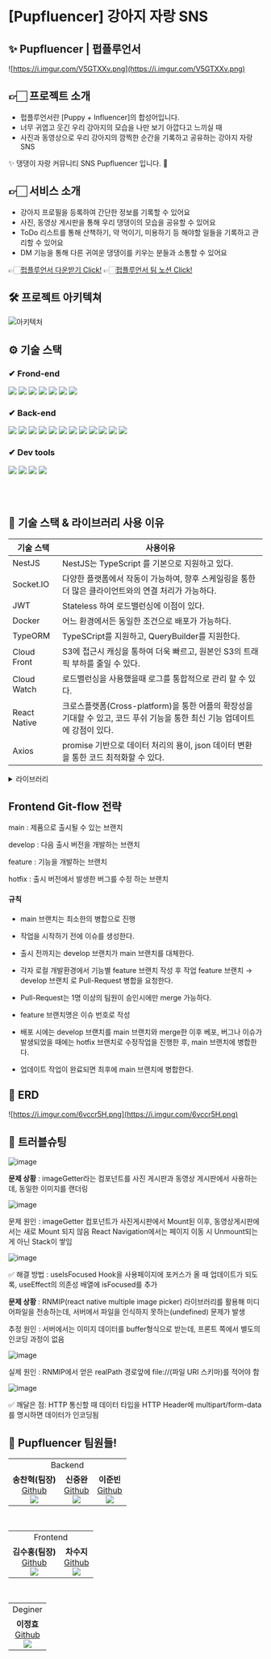 # [Pupfluencer] 강아지 자랑 SNS

## ✨ Pupfluencer | 펍플루언서

![https://i.imgur.com/V5GTXXv.png](https://i.imgur.com/V5GTXXv.png)

## 👉🏻 프로젝트 소개

- 펍플루언서란 [Puppy + Influencer]의 합성어입니다.
- 너무 귀엽고 웃긴 우리 강아지의 모습을 나만 보기 아깝다고 느끼실 때
- 사진과 동영상으로 우리 강아지의 깜찍한 순간을 기록하고 공유하는 강아지 자랑 SNS

✨ 댕댕이 자랑 커뮤니티 SNS Pupfluencer 입니다. 🥳

## 👉🏻 서비스 소개 <br>

- 강아지 프로필을 등록하여 간단한 정보를 기록할 수 있어요
- 사진, 동영상 게시판을 통해 우리 댕댕이의 모습을 공유할 수 있어요
- ToDo 리스트를 통해 산책하기, 약 먹이기, 미용하기 등 해야할 일들을 기록하고 관리할 수 있어요
- DM 기능을 통해 다른 귀여운 댕댕이를 키우는 분들과 소통할 수 있어요

👉🏻[펍플루언서 다운받기 Click!](https://drive.google.com/file/d/1hlK_89oQS6gZPt3ypkx3cN8F7ZsW3qbI/view?usp=share_link) 
👉🏻[펍플루언서 팀 노션  Click!](https://www.notion.so/Pupfluencer-Puppy-Influencer-efa35ef0406940bdb10cc6937cc78906)

## 🛠 프로젝트 아키텍쳐

![아키텍처](https://user-images.githubusercontent.com/114650436/224319422-eb961015-903a-42e5-8eec-07bae3730c01.png)

## ⚙ 기술 스택

### ✔ Frond-end
<div>

<img src="https://img.shields.io/badge/Redux Toolkit-764ABC?style=for-the-badge&logo=Redux&logoColor=white"/>
<img src="https://img.shields.io/badge/React Native-61DAFB?style=for-the-badge&logo=React&logoColor=black">
<img src="https://img.shields.io/badge/JavaScript-F7DF1E?style=for-the-badge&logo=JavaScript&logoColor=black">
<img src="https://img.shields.io/badge/Redux-764ABC?style=for-the-badge&logo=Redux&logoColor=black">
<img src="https://img.shields.io/badge/Axios-5A29E4?style=for-the-badge&logo=Axios&logoColor=white">
<img src="https://img.shields.io/badge/dotenv-ECD53F?style=for-the-badge&logo=.ENV&logoColor=white">
<img src="https://img.shields.io/badge/Socket.io-010101?style=for-the-badge&logo=Socket.io&logoColor=white">
</div>

### ✔ Back-end
<div>
<img src =https://img.shields.io/badge/NestJS-000000?style=for-the-badge&logo=NestJS&logoColor=red>
<img src="https://img.shields.io/badge/typescript-3178C6?style=for-the-badge&logo=typescript&logoColor=white">
<img src="https://img.shields.io/badge/JWT-000000?style=for-the-badge&logo=JSON WEB TOKENS&logoColor=white">
<img src="https://img.shields.io/badge/AWS ECS-FF9900?style=for-the-badge&logo=Amazon ECS&logoColor=white">
<img src="https://img.shields.io/badge/PostgreSQL-4169E1?style=for-the-badge&logo=PostgreSQL&logoColor=white">
<img src="https://img.shields.io/badge/Socket.io-010101?style=for-the-badge&logo=Socket.io&logoColor=white">
<img src="https://img.shields.io/badge/Docker-2496ED?style=for-the-badge&logo=Docker&logoColor=white">
<img src="https://img.shields.io/badge/Axios-5A29E4?style=for-the-badge&logo=Axios&logoColor=white">
<img src="https://img.shields.io/badge/Amazon S3-569A31?style=for-the-badge&logo=Amazon S3&logoColor=white">
<img src="https://img.shields.io/badge/Amazon CloudWatch-FF4F8B?style=for-the-badge&logo=Amazon CloudWatch&logoColor=white">
<img src="https://img.shields.io/badge/Amazon RDS-527FFF?style=for-the-badge&logo=Amazon RDS&logoColor=white">
<img src="https://img.shields.io/badge/dotenv-ECD53F?style=for-the-badge&logo=.ENV&logoColor=white">
</div>

### ✔ Dev tools
<div>
<img src="https://img.shields.io/badge/Visual Studio Code-007ACC?style=for-the-badge&logo=Visual Studio Code&logoColor=white">
<img src="https://img.shields.io/badge/Git-F05032?style=for-the-badge&logo=Git&logoColor=white"/>
<img src="https://img.shields.io/badge/GitHub-181717?style=for-the-badge&logo=GitHub&logoColor=white"/>
<img src="https://img.shields.io/badge/KakaoTalk-FFCD00?style=for-the-badge&logo=KakaoTalk&logoColor=black"/>
</div>

<br><br>

## 📝 기술 스택 & 라이브러리 사용 이유

| 기술 스택 | 사용이유 |
| --- | --- |
| NestJS | NestJS는 TypeScript 를 기본으로 지원하고 있다. |
| Socket.IO | 다양한 플랫폼에서 작동이 가능하여, 향후 스케일링을 통한 더 많은 클라이언트와의 연결 처리가 가능하다. |
| JWT | Stateless 하여 로드밸런싱에 이점이 있다. |
| Docker | 어느 환경에서든 동일한 조건으로 배포가 가능하다. |
| TypeORM | TypeSCript를 지원하고, QueryBuilder를 지원한다. |
| Cloud Front | S3에 접근시 캐싱을 통하여 더욱 빠르고, 원본인 S3의 트래픽 부하를 줄일 수 있다. |
| Cloud Watch | 로드밸런싱을 사용했을때 로그를 통합적으로 관리 할 수 있다. |
| React Native | 크로스플랫폼(Cross-platform)을 통한 어플의 확장성을 기대할 수 있고, 코드 푸쉬 기능을 통한 최신 기능 업데이트에 강점이 있다.|
| Axios | promise 기반으로 데이터 처리의 용이, json 데이터 변환을 통한 코드 최적화할 수 있다. |

<details><summary>라이브러리 
</summary>
  
  - redux toolkit :전역 변수의 상태관리를 위해 사용했다. 또한 Reudx의 단점으로 꼽히는 보일러플레이트 코드를 줄일 수 있어서 채택했다.
  
  - React Native Multiple Image Picker : 모바일 기기내의 이미지 및 동영상 파일 업로드하기 위해 사용함. image picker라이브러리와 다르게 업로드와 촬영을 동시에 할 수 있어서 채택함.
  
  - fast image : react native의 image 태그 사용시 이미지가 깨지는 형상이 생기는데, 이를 방지할 수 있다. 또한 랜더링 속도 또한 향상된다.
  
  - react-native-permission : 앨범의 사진이나 동영상 업로드 전 퍼미션을 얻기 위해서 사용했다.
  
  - asynStorage : 자동로그인 구현하는데 필요한 유저 정보를 캐싱하기 위해서 사용했다.
  
  - react-native-splash-screen : 앱 로딩중에 유저가 볼 splash-screen 구현을 위해 사용했다.
  
  - react-native-svg : 리액트와 다르게 reactnative에서는 svg태그를 지원하지 않기 때문에 사용했다.
  
  - react-native-video : 동영상 재생 기능을 구현하기 위해서 사용했다.
  
  - socket io-client : 실시간 채팅을 구현하기 위해서 사용했다. 
  
  - react-native-swiper-flatlist : 프로젝트 기간내에 이미지 슬라이드 효과를 빠르게 구현하기 위해서 사용했다.
  
  - react-native-keyboard-aware-scroll-view : 키보드에 의해서 input창이 가려지지 않게 슬라이드 효과를 주기 위해서 사용했다.
  
  - react-native-papper : 프로젝트 기간내에 특정 컴퍼넌트를 (profile페이지의 input버튼) 빠르게 구현하기 위해서 사용했다.
  </details>
  
## Frontend Git-flow 전략
main : 제품으로 출시될 수 있는 브랜치

develop : 다음 출시 버전을 개발하는 브랜치

feature : 기능을 개발하는 브랜치

hotfix : 출시 버전에서 발생한 버그를 수정 하는 브랜치


#### 규칙

- main 브랜치는 최소한의 병합으로 진행

- 작업을 시작하기 전에 이슈를 생성한다.

- 출시 전까지는 develop 브랜치가 main 브랜치를 대체한다.

- 각자 로컬 개발환경에서 기능별 feature 브랜치 작성 후 작업 feature 브랜치 → develop 브랜치 로 Pull-Request 병합을 요청한다.

- Pull-Request는 1명 이상의 팀원이 승인시에만 merge 가능하다.

- feature 브랜치명은 이슈 번호로 작성

- 배포 시에는  develop 브랜치를  main 브랜치와 merge한 이후 베포, 버그나 이슈가 발생되었을 때에는 hotfix 브랜치로 수정작업을 진행한 후, main 브랜치에 병합한다.

- 업데이트 작업이 완료되면 최후에 main 브랜치에 병합한다.
  
## 👷 ERD

![https://i.imgur.com/6vccr5H.png](https://i.imgur.com/6vccr5H.png)

## 🔆 트러블슈팅

![image](https://user-images.githubusercontent.com/114650436/225261986-2d11fa2f-e91b-4e3c-857d-90b5e1bbaa88.png)


**문제 상황**  : imageGetter라는 컴포넌트를 사진 게시판과 동영상 게시판에서 사용하는데, 동일한 이미지를 랜더링

![image](https://user-images.githubusercontent.com/114650436/225262101-08a6691f-24fa-46d4-9963-a615f7036109.png)

문제 원인 : imageGetter 컴포넌트가 사진게시판에서 Mount된 이후, 동영상게시판에서는 새로 Mount 되지 않음 React Navigation에서는 페이지 이동 시 Unmount되는 게 아닌 Stack이 쌓임

![image](https://user-images.githubusercontent.com/114650436/225262154-7ee30932-9209-4e94-92cd-19baa4c81a86.png)

✅ 해결 방법 :  useIsFocused Hook을 사용페이지에 포커스가 올 때 업데이트가 되도록, useEffect의 의존성 배열에 isFocused를 추가

**문제 상황**  : RNMIP(react native multiple image picker) 라이브러리를 활용해 미디어파일을 전송하는데, 서버에서 파일을 인식하지 못하는(undefined) 문제가 발생

추정 원인 : 서버에서는 이미지 데이터를 buffer형식으로 받는데, 프론트 쪽에서 별도의 인코딩 과정이 없음

![image](https://user-images.githubusercontent.com/114650436/225262195-7e66dec2-8bc4-4805-afc7-27af42796d20.png)

실제 원인 : RNMIP에서 얻은 realPath 경로앞에 file://(파일 URI 스키마)를 적어야 함

![image](https://user-images.githubusercontent.com/114650436/225262320-68f61350-febe-476d-b541-3585ffbdadd0.png)

✅ 깨달은 점:  HTTP 통신할 때 데이터 타입을 HTTP Header에 multipart/form-data 를 명시하면 데이터가 인코딩됨



## 👻 Pupfluencer 팀원들!
  
  <table>
  <tr>
  <td colspan='3' align="center">
  Backend
  </td>
  <tr>
        </td>
    <td align="center" >
    <b>송찬혁(팀장)</b></a><br>
    <a href="https://github.com/sch7878">Github</a>
    <br><img src="https://img.shields.io/badge/NestJS-000000?style=flat&logo=NestJS&logoColor=red"/><br>
    </td>
        </td>
    <td align="center" >
    <b>신중완</b></a><br>
    <a href="https://github.com/F1rstID">Github</a>
    <br><img src="https://img.shields.io/badge/NestJS-000000?style=flat&logo=NestJS&logoColor=red"/><br>
    </td>
        </td>
    <td align="center" >
    <b>이준빈</b></a><br>
    <a href="https://github.com/ljunbin">Github</a>
    <br><img src="https://img.shields.io/badge/NestJS-000000?style=flat&logo=NestJS&logoColor=red"/><br>
    </td>
    </tr>
</table>

<br>

  <table>
  <tr>
  <td colspan='2' align="center">
  Frontend
  </td>
  <tr>
        </td>
    <td align="center" >
    <b>김수홍(팀장)</b></a><br>
    <a href="https://github.com/suhong99">Github</a>
    <br><img src="https://img.shields.io/badge/React-Native-339933?style=flat&logo=React&logoColor=white"/><br>
    </td>
        </td>
    <td align="center" >
    <b>차수지</b></a><br>
    <a href="https://github.com/olive-jam">Github</a>
    <br><img src="https://img.shields.io/badge/React-Native-339933?style=flat&logo=React&logoColor=white"/><br>
    </td>
  </tr>
</table>

<br>

  <table>
  <tr>
  <td colspan='1' align="center">
  Deginer
  </td>
  <tr>
        </td>
    <td align="center" >
    <b>이정효</b></a><br>
    <a href="https://github.com/suhong99">Github</a>
    <br><img src="https://img.shields.io/badge/React-Native-339933?style=flat&logo=React&logoColor=white"/><br>
    </td>

</table>

<br>
